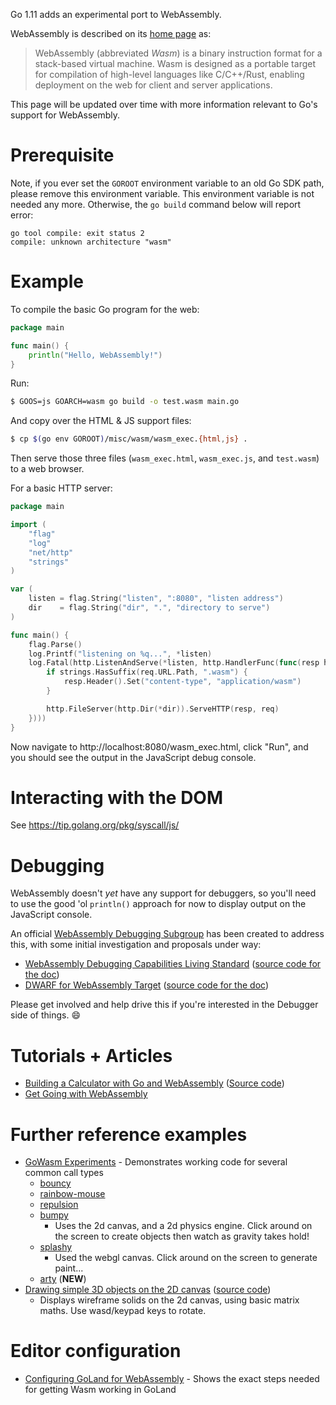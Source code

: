 Go 1.11 adds an experimental port to WebAssembly.

WebAssembly is described on its [home page](https://webassembly.org) as:

> WebAssembly (abbreviated _Wasm_) is a binary instruction format for a stack-based virtual machine. Wasm is designed as a portable target for compilation of high-level languages like C/C++/Rust, enabling deployment on the web for client and server applications.

This page will be updated over time with more information relevant to Go's support for WebAssembly.

# Prerequisite 

Note, if you ever set the `GOROOT` environment variable to an old Go SDK path, please remove this environment variable. This environment variable is not needed any more. Otherwise, the `go build` command below will report error: 

```
go tool compile: exit status 2
compile: unknown architecture "wasm"
```

# Example

To compile the basic Go program for the web:

```go
package main

func main() {
	println("Hello, WebAssembly!")
}
```

Run:

```sh
$ GOOS=js GOARCH=wasm go build -o test.wasm main.go
```

And copy over the HTML & JS support files:

```sh
$ cp $(go env GOROOT)/misc/wasm/wasm_exec.{html,js} .
```

Then serve those three files (`wasm_exec.html`, `wasm_exec.js`, and `test.wasm`) to a web browser.

For a basic HTTP server:

```go
package main

import (
	"flag"
	"log"
	"net/http"
	"strings"
)

var (
	listen = flag.String("listen", ":8080", "listen address")
	dir    = flag.String("dir", ".", "directory to serve")
)

func main() {
	flag.Parse()
	log.Printf("listening on %q...", *listen)
	log.Fatal(http.ListenAndServe(*listen, http.HandlerFunc(func(resp http.ResponseWriter, req *http.Request) {
		if strings.HasSuffix(req.URL.Path, ".wasm") {
			resp.Header().Set("content-type", "application/wasm")
		}

		http.FileServer(http.Dir(*dir)).ServeHTTP(resp, req)
	})))
}
```

Now navigate to http://localhost:8080/wasm_exec.html, click "Run", and you should see the output in the JavaScript debug console.

# Interacting with the DOM

See https://tip.golang.org/pkg/syscall/js/

# Debugging

WebAssembly doesn't *yet* have any support for debuggers, so you'll need to use the good 'ol `println()` approach for now to display output on the JavaScript console.

An official [WebAssembly Debugging Subgroup](https://github.com/WebAssembly/debugging) has been created to address this, with some initial investigation and proposals under way:

* [WebAssembly Debugging Capabilities Living Standard](https://fitzgen.github.io/wasm-debugging-capabilities/) ([source code for the doc](https://github.com/fitzgen/wasm-debugging-capabilities))
* [DWARF for WebAssembly Target](https://yurydelendik.github.io/webassembly-dwarf/) ([source code for the doc](https://github.com/yurydelendik/webassembly-dwarf/))

Please get involved and help drive this if you're interested in the Debugger side of things. :smile:

# Tutorials + Articles

* [Building a Calculator with Go and WebAssembly](https://youtu.be/4kBvvk2Bzis)
([Source code](https://blog.owulveryck.info/2018/06/08/some-notes-about-the-upcoming-webassembly-support-in-go.html))
* [Get Going with WebAssembly](https://www.youtube.com/watch?v=iTrx0BbUXI4)

# Further reference examples

* [GoWasm Experiments](https://github.com/stdiopt/gowasm-experiments) - Demonstrates working code for several common call types
  * [bouncy](https://stdiopt.github.io/gowasm-experiments/bouncy)
  * [rainbow-mouse](https://stdiopt.github.io/gowasm-experiments/rainbow-mouse)
  * [repulsion](https://stdiopt.github.io/gowasm-experiments/repulsion)
  * [bumpy](https://stdiopt.github.io/gowasm-experiments/bumpy)
    * Uses the 2d canvas, and a 2d physics engine.  Click around on the screen to create objects then watch as gravity takes hold!
  * [splashy](https://stdiopt.github.io/gowasm-experiments/splashy)
    * Used the webgl canvas.  Click around on the screen to generate paint...
  * [arty](https://stdiopt.github.io/gowasm-experiments/arty/client) (**NEW**)
* [Drawing simple 3D objects on the 2D canvas](https://justinclift.github.io/wasmGraph1/) ([source code](https://github.com/justinclift/wasmGraph1/))
  * Displays wireframe solids on the 2d canvas, using basic matrix maths.  Use wasd/keypad keys to rotate.

# Editor configuration

* [Configuring GoLand for WebAssembly](https://github.com/golang/go/wiki/Configuring-GoLand-for-WebAssembly) - Shows the exact steps needed for getting Wasm working in GoLand